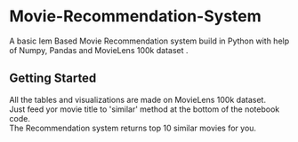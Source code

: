 # Movie-Recommendation-System
A basic Iem Based Movie Recommendation system build in Python with help of Numpy, Pandas and MovieLens 100k dataset .

## Getting Started
All the tables and visualizations are made on MovieLens 100k dataset.<br>
Just feed yor movie title to 'similar' method at the bottom of the notebook code.<br>
The Recommendation system returns top 10 similar movies for you.<br>
